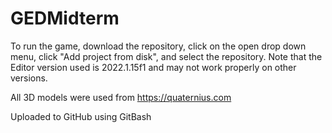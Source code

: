 # GEDMidterm

To run the game, download the repository, click on the open drop down menu, click "Add project from disk", and select the repository.  Note that the Editor version used is 2022.1.15f1 and may not work properly on other versions.

All 3D models were used from https://quaternius.com

Uploaded to GitHub using GitBash
